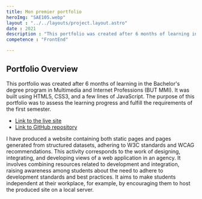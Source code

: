 ```yaml
---
title: Mon premier portfolio
heroImg: "SAE105.webp"
layout : "../../layouts/project.layout.astro"
date : 2021
description : "This portfolio was created after 6 months of learning in the Bachelor's degree program in Multimedia and Internet Technologies (BUT MMI). It was developed using HTML5, CSS3, and a few lines of Javascript. The purpose of this portfolio was to assess the learning progress and address the tasks assigned during the first semester."
competence : "FrontEnd"

---
```

## Portfolio Overview

This portfolio was created after 6 months of learning in the Bachelor's degree program in Multimedia and Internet Professions (BUT MMI). It was built using HTML5, CSS3, and a few lines of JavaScript. The purpose of this portfolio was to assess the learning progress and fulfill the requirements of the first semester.

- [Link to the live site](https://antocreadev.github.io/Old-Portfolio/)
- [Link to GitHub repository](https://github.com/antocreadev/Old-Portfolio)

I have produced a website containing both static pages and pages generated from structured datasets, adhering to W3C standards and WCAG recommendations. This activity corresponds to the work of designing, integrating, and developing views of a web application in an agency. It involves combining resources related to development and integration, raising awareness among students about the need to adhere to development standards and best practices. It aims to make students independent at their workplace, for example, by encouraging them to host the produced site on a local server.
